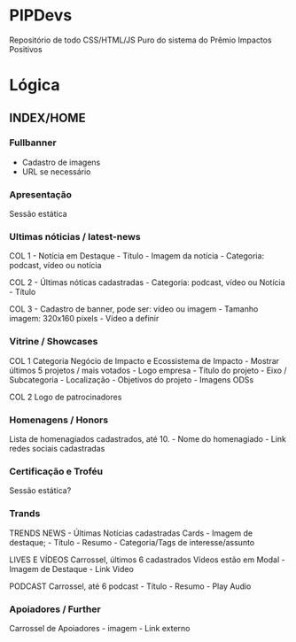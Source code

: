 # PIPDevs

Repositório de todo CSS/HTML/JS Puro do sistema do Prêmio Impactos Positivos

# Lógica
## INDEX/HOME

### Fullbanner
 - Cadastro de imagens
 - URL se necessário

### Apresentação
Sessão estática

### Ultimas nóticias / latest-news
COL 1
    - Notícia em Destaque
    - Título
    - Imagem da notícia
    - Categoria: podcast, vídeo ou notícia

COL 2
    - Últimas nóticas cadastradas
    - Categoria: podcast, vídeo ou Notícia
    - Título

COL 3
    - Cadastro de banner, pode ser: vídeo ou imagem
    - Tamanho imagem: 320x160 pixels
    - Vídeo a definir

### Vitrine / Showcases

COL 1
    Categoria Negócio de Impacto e Ecossistema de Impacto - Mostrar últimos 5 projetos / mais votados
        - Logo empresa
        - Título do projeto
        - Eixo / Subcategoria
        - Localização
        - Objetivos do projeto
        - Imagens ODSs

COL 2
    Logo de patrocinadores

### Homenagens / Honors

Lista de homenagiados cadastrados, até 10.
    - Nome do homenagiado
    - Link redes sociais cadastradas

### Certificação e Troféu

Sessão estática?

### Trands
TRENDS NEWS
    - Últimas Notícias cadastradas
    Cards
        - Imagem de destaque;
        - Título
        - Resumo
        - Categoria/Tags de interesse/assunto

LIVES E VÍDEOS
    Carrossel, últimos 6 cadastrados
        Vídeos estão em Modal
        - Imagem de Destaque
        - Link Video

PODCAST
    Carrossel, até 6 podcast
        - Título
        - Resumo
        - Play Audio

### Apoiadores / Further

Carrossel de Apoiadores
    - imagem
    - Link externo
    


